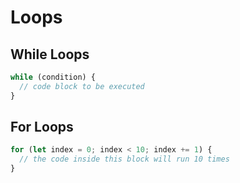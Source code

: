 # Loops

## While Loops

```js
while (condition) {
  // code block to be executed
}
```

## For Loops

```js
for (let index = 0; index < 10; index += 1) {
  // the code inside this block will run 10 times
}
```
